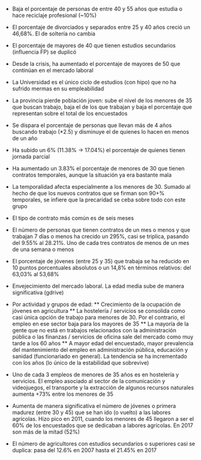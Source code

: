 * Baja el porcentaje de personas de entre 40 y 55 años que estudia o hace reciclaje profesional (~10%)

* El porcentaje de divorciados y separados entre 25 y 40 años creció un 46,68%. El de soltería no cambia

* El porcentaje de mayores de 40 que tienen estudios secundarios (influencia FP) se duplicó

* Desde la crisis, ha aumentado el porcentaje de mayores de 50 que continúan en el mercado laboral

* La Universidad es el único ciclo de estudios (con hipo) que no ha sufrido mermas en su empleabilidad

* La provincia pierde población joven: sube el nivel de los menores de 35 que buscan trabajo, baja el de los que trabajan y baja el porcentaje que representan sobre el total de los encuestados

* Se dispara el porcentaje de personas que llevan más de 4 años buscando trabajo (*2.5) y disminuye el de quienes lo hacen en menos de un año

* Ha subido un 6% (11.38% -> 17.04%) el porcentaje de quienes tienen jornada parcial

* Ha aumentado un 3.83% el porcentaje de menores de 30 que tienen contratos temporales, aunque la situación ya era bastante mala

* La temporalidad afecta especialmente a los menores de 30. Sumado al hecho de que los nuevos contratos que se firman son 90+% temporales, se infiere que la precaridad se ceba sobre todo con este grupo

* El tipo de contrato más común es de seis meses

* El número de personas que tienen contratos de un mes o menos y que trabajan 7 días o menos ha crecido un 295%, casi se triplica, pasando del 9.55% al 28.21%. Uno de cada tres contratos de menos de un mes de una semana o menos

* El porcentaje de jóvenes (entre 25 y 35) que trabaja se ha reducido en 10 puntos porcentuales absolutos o un 14,8% en términos relativos: del 63,03% al 53,68%

* Envejecimiento del mercado laboral. La edad media sube de manera significativa (gdrive)

* Por actividad y grupos de edad:
  ** Crecimiento de la ocupación de jóvenes en agricultura
  ** La hostelería / servicios se consolida como casi única opción de trabajo para menores de 30. Por el contrario, el empleo en ese sector baja para los mayores de 35
  ** La mayoría de la gente que no está en trabajos relacionados con la administración pública o las finanzas / servicios de oficina sale del mercado como muy tarde a los 60 años
  ** A mayor edad del encuestado, mayor prevalencia del mantenimiento del empleo en administración pública, educación y sanidad (funcionariado en general). La tendencia se ha incrementado con los años (lo único de la estabilidad que sobrevive)

* Uno de cada 3 empleos de menores de 35 años es en hostelería y servicios. El empleo asociado al sector de la comunicación y videojuegos, el transporte y la extracción de algunos recursos naturales aumenta +73% entre los menores de 35

* Aumenta de manera significativa el número de jóvenes o primera madurez (entre 30 y 45) que se han ido (o vuelto) a las labores agrícolas. Hizo pico en 2011, cuando los menores de 45 llegaron a ser el 60% de los encuestados que se dedicaban a labores agrícolas. En 2017 son más de la mitad (52%)

* El número de agricultores con estudios secundarios o superiores casi se duplica: pasa del 12.6% en 2007 hasta el 21.45% en 2017
